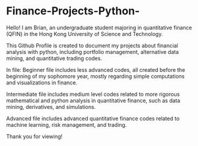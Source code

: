 # Finance-Projects-Python-

Hello! I am Brian, an undergraduate student majoring in quantitative finance (QFIN) in the Hong Kong University of Science and Technology.

This Github Profile is created to document my projects about financial analysis with python, including portfolio management, alternative data mining, and quantitative trading codes.

In file:
Beginner file includes less advanced codes, all created before the beginning of my sophomore year, mostly regarding simple computations and visualizations in finance.
  
Intermediate file includes medium level codes related to more rigorous mathematical and python   analysis in quantitative finance, such as data mining, derivatives, and simulations.

Advanced file includes advanced quantitative finance codes related to machine learning, risk management, and trading.

Thank you for viewing!
